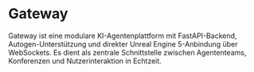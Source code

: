 # Gateway
Gateway ist eine modulare KI-Agentenplattform mit FastAPI-Backend, Autogen-Unterstützung und direkter Unreal Engine 5-Anbindung über WebSockets. Es dient als zentrale Schnittstelle zwischen Agententeams, Konferenzen und Nutzerinteraktion in Echtzeit.
